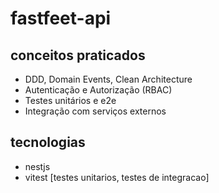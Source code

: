 # fastfeet-api

## conceitos praticados

  - DDD, Domain Events, Clean Architecture
  - Autenticação e Autorização (RBAC)
  - Testes unitários e e2e
  - Integração com serviços externos

## tecnologias

  - nestjs
  - vitest [testes unitarios, testes de integracao]
